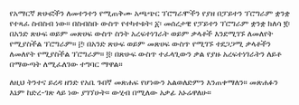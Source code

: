 የአማርኛ ጽሁፎችን ለመተንተን የሚጠቅሙ አጫጭር ፕሮግራሞችን የያዘ በፓይተን ፕሮግራም ቋንቋ የተጻፈ ስብስብ ነው። 
በስብስቡ ውስጥ የተካተቱት፡ 
፩፡ መሰረታዊ የፓይተን ፕሮግራም ቋንቋ ክለሳ 
፪፡ በአንድ ጽሁፍ ወይም መጽሀፍ ውስጥ ስንት አረፍተነገራት ወይም ቃላቶች እንደሚገኙ ለመለየት የሚያስችል ፕሮግራም። 
፫፡ በአንድ ጽሁፍ ወይም መጽሀፍ ውስጥ የሚገኙ ተደጋጋሚ ቃላቶችን ለመለየት የሚያስችል ፕሮግራም። 
፬፡ በጽሁፍ ውስጥ ተፈላጊውን ቃል የያዙ አረፍተነገራትን ለይቶ በማውጣት ለሚፈለገው ተግባር ማዋል። 

ለዚህ ትንተና ይረዳ ዘንድ የአቤ ጉበኛ መጽሐፍ የሆነውን አልወለድምን እንጠቀማለን። መጽሐፉን እኔም ከድረ-ገጽ ላይ ነው ያገኘሁት። ውሂብ በሚለው አቃፊ አኑሬዋለሁ። 